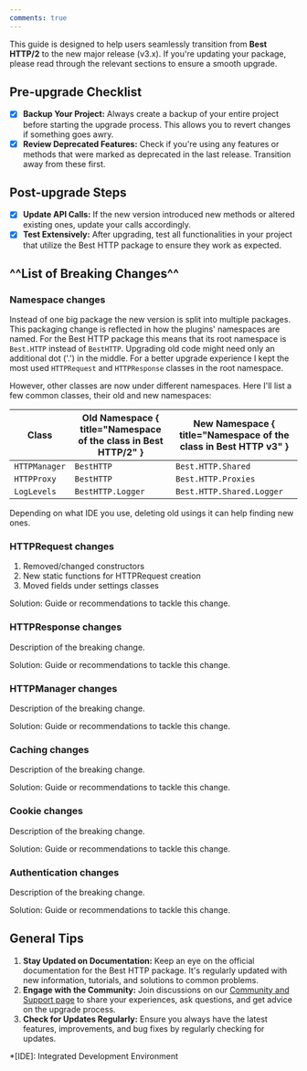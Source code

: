 ```yaml
---
comments: true
---
```


This guide is designed to help users seamlessly transition from **Best HTTP/2** to the new major release (v3.x).
If you're updating your package, please read through the relevant sections to ensure a smooth upgrade.

## Pre-upgrade Checklist
- [x] **Backup Your Project:** Always create a backup of your entire project before starting the upgrade process. This allows you to revert changes if something goes awry.
- [x] **Review Deprecated Features:** Check if you're using any features or methods that were marked as deprecated in the last release. Transition away from these first.

## Post-upgrade Steps
- [x] **Update API Calls:** If the new version introduced new methods or altered existing ones, update your calls accordingly.
- [x] **Test Extensively:** After upgrading, test all functionalities in your project that utilize the Best HTTP package to ensure they work as expected.

## ^^List of Breaking Changes^^

### Namespace changes
Instead of one big package the new version is split into multiple packages. This packaging change is reflected in how the plugins' namespaces are named. 
For the Best HTTP package this means that its root namespace is `Best.HTTP` instead of `BestHTTP`.
Upgrading old code might need only an additional dot ('.') in the middle. 
For a better upgrade experience I kept the most used `HTTPRequest` and `HTTPResponse` classes in the root namespace.

However, other classes are now under different namespaces. Here I'll list a few common classes, their old and new namespaces:

| Class | Old Namespace { title="Namespace of the class in Best HTTP/2" } | New Namespace { title="Namespace of the class in Best HTTP v3" } |
|------------|---------------|---------------|
| `HTTPManager` | `BestHTTP` | `Best.HTTP.Shared` |
| `HTTPProxy` | `BestHTTP` | `Best.HTTP.Proxies` |
| `LogLevels` | `BestHTTP.Logger` | `Best.HTTP.Shared.Logger` |

Depending on what IDE you use, deleting old usings it can help finding new ones.

### HTTPRequest changes

1. Removed/changed constructors
2. New static functions for HTTPRequest creation
3. Moved fields under settings classes

Solution: Guide or recommendations to tackle this change.

### HTTPResponse changes
Description of the breaking change.

Solution: Guide or recommendations to tackle this change.

### HTTPManager changes
Description of the breaking change.

Solution: Guide or recommendations to tackle this change.

### Caching changes
Description of the breaking change.

Solution: Guide or recommendations to tackle this change.

### Cookie changes
Description of the breaking change.

Solution: Guide or recommendations to tackle this change.

### Authentication changes
Description of the breaking change.

Solution: Guide or recommendations to tackle this change.

## General Tips
1. **Stay Updated on Documentation:** Keep an eye on the official documentation for the Best HTTP package. It's regularly updated with new information, tutorials, and solutions to common problems.
2. **Engage with the Community:** Join discussions on our [Community and Support page](support.md) to share your experiences, ask questions, and get advice on the upgrade process.
3. **Check for Updates Regularly:** Ensure you always have the latest features, improvements, and bug fixes by regularly checking for updates.


*[IDE]: Integrated Development Environment